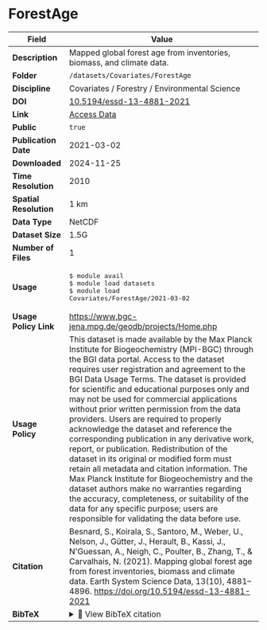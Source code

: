 # ForestAge

| Field | Value |
|--------|-------|
| **Description** | Mapped global forest age from inventories, biomass, and climate data. |
| **Folder** | `/datasets/Covariates/ForestAge` |
| **Discipline** | Covariates / Forestry / Environmental Science |
| **DOI** | [10.5194/essd-13-4881-2021](https://doi.org/10.5194/essd-13-4881-2021) |
| **Link** | [Access Data](https://doi.org/10.17871/ForestAgeBGI.2021) |
| **Public** | `true` |
| **Publication Date** | 2021-03-02 |
| **Downloaded** | 2024-11-25 |
| **Time Resolution** | 2010 |
| **Spatial Resolution** | 1 km |
| **Data Type** | NetCDF |
| **Dataset Size** | 1.5G |
| **Number of Files** | 1 |
| **Usage** | <pre>&#36; module avail<br>&#36; module load datasets<br>&#36; module load Covariates/ForestAge/2021-03-02</pre> |
| **Usage Policy Link** | https://www.bgc-jena.mpg.de/geodb/projects/Home.php |
| **Usage Policy** | This dataset is made available by the Max Planck Institute for Biogeochemistry (MPI-BGC) through the BGI data portal. Access to the dataset requires user registration and agreement to the BGI Data Usage Terms. The dataset is provided for scientific and educational purposes only and may not be used for commercial applications without prior written permission from the data providers. Users are required to properly acknowledge the dataset and reference the corresponding publication in any derivative work, report, or publication. Redistribution of the dataset in its original or modified form must retain all metadata and citation information. The Max Planck Institute for Biogeochemistry and the dataset authors make no warranties regarding the accuracy, completeness, or suitability of the data for any specific purpose; users are responsible for validating the data before use. |
| **Citation** | Besnard, S., Koirala, S., Santoro, M., Weber, U., Nelson, J., Gütter, J., Herault, B., Kassi, J., N'Guessan, A., Neigh, C., Poulter, B., Zhang, T., & Carvalhais, N. (2021). Mapping global forest age from forest inventories, biomass and climate data. Earth System Science Data, 13(10), 4881–4896. https://doi.org/10.5194/essd-13-4881-2021 |
| **BibTeX** | <details><summary>📜 View BibTeX citation</summary><pre>@Article{essd-13-4881-2021,<br>AUTHOR = {Besnard, S. and Koirala, S. and Santoro, M. and Weber, U. and Nelson, J. and G\&quot;utter, J. and Herault, B. and Kassi, J. and N&#x27;Guessan, A. and Neigh, C. and Poulter, B. and Zhang, T. and Carvalhais, N.},<br>TITLE = {Mapping global forest age from forest inventories, biomass and climate data},<br>JOURNAL = {Earth System Science Data},<br>VOLUME = {13},<br>YEAR = {2021},<br>NUMBER = {10},<br>PAGES = {4881--4896},<br>URL = {https://essd.copernicus.org/articles/13/4881/2021/},<br>DOI = {10.5194/essd-13-4881-2021}<br>}</pre> |
